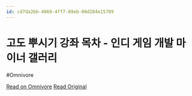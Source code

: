 ```yaml
---
id: cd7da2bb-4069-4ff7-89eb-00d284e15709
---
```


# 고도 뿌시기 강좌 목차 - 인디 게임 개발 마이너 갤러리
#Omnivore

[Read on Omnivore](https://omnivore.app/me/-18dd60eda72)
[Read Original](https://m.dcinside.com/board/game_dev/152566?page=2&recommend=1)

